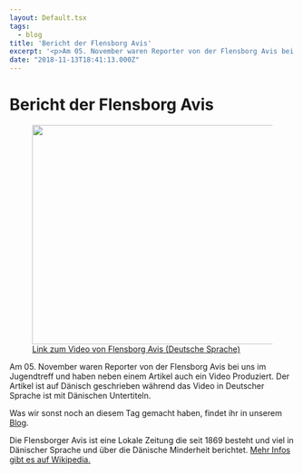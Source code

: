 ```yaml
---
layout: Default.tsx
tags:
  - blog
title: 'Bericht der Flensborg Avis'
excerpt: '<p>Am 05. November waren Reporter von der Flensborg Avis bei uns im Jugendtreff und haben neben einem Artikel auch ein Video Produziert. Der Artikel ist auf Dänisch geschrieben während das <a href="https://chaostreff-flensburg.de/2018/bericht-der-flensborg-avis/" class="more-link">[&hellip;]</a></p>'
date: "2018-11-13T18:41:13.000Z"
---
```

# Bericht der Flensborg Avis


<figure class="wp-block-image"><a href="https://www.fla.de/wp/dailys/softwareprogrammoerer-laerer-boern-at-lave-robotter/" target="_blank" rel="noreferrer noopener"><img decoding="async" loading="lazy" width="659" height="387" src="https://chaostreff-flensburg.de/wp-content/uploads/2018/11/vorschau-flensburger-avis-video-2.png" alt="" class="wp-image-806" srcset="https://chaostreff-flensburg.de/wp-content/uploads/2018/11/vorschau-flensburger-avis-video-2.png 659w, https://chaostreff-flensburg.de/wp-content/uploads/2018/11/vorschau-flensburger-avis-video-2-300x176.png 300w" sizes="(max-width: 659px) 100vw, 659px" /></a><figcaption><a href="https://www.fla.de/wp/dailys/softwareprogrammoerer-laerer-boern-at-lave-robotter/">Link zum Video von Flensborg Avis (Deutsche Sprache)</a></figcaption></figure>



<p>Am 05. November waren Reporter von der Flensborg Avis bei uns im Jugendtreff und haben neben einem Artikel auch ein Video Produziert. Der Artikel ist auf Dänisch geschrieben während das Video in Deutscher Sprache ist mit Dänischen Untertiteln. </p>



<p>Was wir sonst noch an diesem Tag gemacht haben, findet ihr in unserem <a href="https://chaostreff-flensburg.de/2018/episode-iii-der-neuen-tueftler-vom-05-11-2018/">Blog</a>.</p>



<p>Die Flensborger Avis ist eine Lokale Zeitung die seit 1869 besteht und viel in Dänischer Sprache und über die Dänische Minderheit berichtet. <a href="https://de.wikipedia.org/wiki/Flensborg_Avis">Mehr Infos gibt es auf Wikipedia.</a></p>

